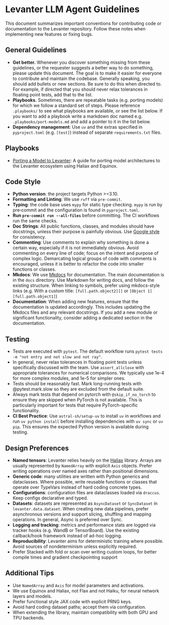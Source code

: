 # Levanter LLM Agent Guidelines

This document summarizes important conventions for contributing code or documentation to the Levanter
repository. Follow these notes when implementing new features or fixing bugs.

## General Guidelines

* **Get better.** Whenever you discover something missing from these guidelines, or the requester
  suggests a better way to do something, please update this document. The goal is to make it easier for
  everyone to contribute and maintain the codebase. Generally speaking, you should add bullets or new sections.
  Be sure to do this when directed to. For example, if directed that you should never relax tolerances in
  floating point tests, add that to the list.
* **Playbooks.** Sometimes, there are repeatable tasks (e.g. porting models) for which we follow a standard set of steps.
  Please reference `.playbooks/` to see what playbooks are available, or see the list below. If you want to add a playbook
  write a markdown doc named e.g. `.playbooks/port-models.md` and add a pointer to it in the list below.
* **Dependency management**: Use `uv` and the extras specified in `pyproject.toml` (e.g. `[test]`) instead of separate
  `requirements.txt` files.

## Playbooks

* [Porting a Model to Levanter](.playbooks/port-models.md): A guide for porting model architectures to the Levanter ecosystem using Haliax and Equinox.


## Code Style

* **Python version**: the project targets Python >=3.10.
* **Formatting and Linting**: We use `ruff` via `pre-commit`.
* **Typing**: the code base uses `mypy` for static type checking. `mypy` is run by pre‑commit and the
  configuration is found in `pyproject.toml`.
* **Run `pre-commit run --all-files`** before committing. The CI workflows run the same checks.
* **Doc Strings**: All public functions, classes, and modules should have docstrings, unless
  their purpose is painfully obvious. Use
  [Google style](https://google.github.io/styleguide/pyguide.html#38-comments-and-docstrings) for
  consistency.
* **Commenting**: Use comments to explain why something is done a certain way, especially if it is not
  immediately obvious. Avoid commenting on every line of code; focus on the intent and purpose of
  complex logic. Demarcating logical groups of code with comments is encouraged, unless it is better
  to refactor the code into smaller functions or classes.
* **Mkdocs**: We use [Mkdocs](https://www.mkdocs.org/) for documentation. The main documentation is in
  the `docs` directory. Use Markdown for writing docs, and follow the existing structure. When linking to
  symbols, prefer using mkdocs-style links (e.g. With a custom title: `[full.path.object2][]` or
  `[Object 1][full.path.object1]`)
* **Documentation**: When adding new features, ensure that the documentation is updated accordingly.
  This includes updating the Mkdocs files and any relevant docstrings. If you add a new module or
  significant functionality, consider adding a dedicated section in the documentation.

## Testing

* Tests are executed with `pytest`. The default workflow runs
  `pytest tests -m "not entry and not slow and not ray"`.
* In general, never relax tolerances in floating point tests unless specifically discussed with the
  team. Use `assert_allclose` with appropriate tolerances for numerical comparisons. We typically use
  1e-4 for more complex modules, and 1e-5 for simpler ones.
* Tests should be reasonably fast. Mark long-running tests with @pytest.mark.slow so they are excluded from the default suite.
* Always mark tests that depend on pytorch with `@skip_if_no_torch` to ensure they are skipped
  when PyTorch is not available. This is particularly important for tests that require PyTorch-specific
  functionality.
* **CI Best Practice**: Use `astral-sh/setup-uv` to install `uv` in workflows and run `uv python install`
  before installing dependencies with `uv sync` or `uv pip`. This ensures the expected Python
  version is available during testing.


## Design Preferences

* **Named tensors**: Levanter relies heavily on the [Haliax](https://github.com/stanford-crfm/haliax)
  library. Arrays are usually represented by `NamedArray` with explicit `Axis` objects. Prefer writing
  operations over named axes rather than positional dimensions.
* **Generic code**: many utilities are written with Python generics and dataclasses. Where possible,
  write reusable functions or classes that operate over TypeVars instead of hard coding concrete types.
* **Configurations**: configuration files are dataclasses loaded via `draccus`. Keep configs
  declarative and typed.
* **Datasets**: datasets are represented as `AsyncDataset` or `SyncDataset` in `levanter.data.dataset`.
  When creating new data pipelines, prefer asynchronous versions and support slicing, shuffling and
  mapping operations. In general, Async is preferred over Sync.
* **Logging and tracking**: metrics and performance stats are logged via tracker hooks (e.g. WandB or
  TensorBoard). Use the existing callback/hook framework instead of ad-hoc logging.
* **Reproducibility**: Levanter aims for deterministic training where possible. Avoid sources of
  nondeterminism unless explicitly required.
* Prefer Stacked with fold or scan over writing custom loops, for better compile times and gradient checkpointing support

## Additional Tips

* Use `NamedArray` and `Axis` for model parameters and activations.
* We use Equinox and Haliax, not Flax and not Haiku, for neural network layers and models.
* Prefer functional style JAX code with explicit PRNG keys.
* Avoid hard coding dataset paths; accept them via configuration.
* When extending the library, maintain compatibility with both GPU and TPU backends.
